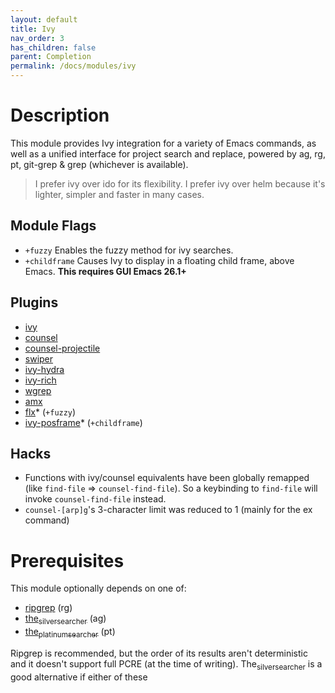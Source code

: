 ```yaml
---
layout: default
title: Ivy
nav_order: 3
has_children: false
parent: Completion
permalink: /docs/modules/ivy
---
```


# Description

This module provides Ivy integration for a variety of Emacs commands, as
well as a unified interface for project search and replace, powered by
ag, rg, pt, git-grep & grep (whichever is available).

> I prefer ivy over ido for its flexibility. I prefer ivy over helm
> because it's lighter, simpler and faster in many cases.

## Module Flags

  - `+fuzzy` Enables the fuzzy method for ivy searches.
  - `+childframe` Causes Ivy to display in a floating child frame, above
    Emacs. **This requires GUI Emacs 26.1+**

## Plugins

  - [ivy](https://github.com/abo-abo/swiper)
  - [counsel](https://github.com/abo-abo/swiper)
  - [counsel-projectile](https://github.com/ericdanan/counsel-projectile)
  - [swiper](https://github.com/abo-abo/swiper)
  - [ivy-hydra](https://github.com/abo-abo/swiper)
  - [ivy-rich](https://github.com/yevgnen/ivy-rich)
  - [wgrep](https://github.com/mhayashi1120/Emacs-wgrep)
  - [amx](https://github.com/DarwinAwardWinner/amx)
  - [flx](https://github.com/lewang/flx)\* (`+fuzzy`)
  - [ivy-posframe](https://github.com/tumashu/ivy-posframe)\*
    (`+childframe`)

## Hacks

  - Functions with ivy/counsel equivalents have been globally remapped
    (like `find-file` =\> `counsel-find-file`). So a keybinding to
    `find-file` will invoke `counsel-find-file` instead.
  - `counsel-[arp]g`'s 3-character limit was reduced to 1 (mainly for
    the ex command)

# Prerequisites

This module optionally depends on one of:

  - [ripgrep](https://github.com/BurntSushi/ripgrep) (rg)
  - [the<sub>silversearcher</sub>](https://github.com/ggreer/the_silver_searcher)
    (ag)
  - [the<sub>platinumsearcher</sub>](https://github.com/monochromegane/the_platinum_searcher)
    (pt)

Ripgrep is recommended, but the order of its results aren't
deterministic and it doesn't support full PCRE (at the time of writing).
The<sub>silversearcher</sub> is a good alternative if either of these
